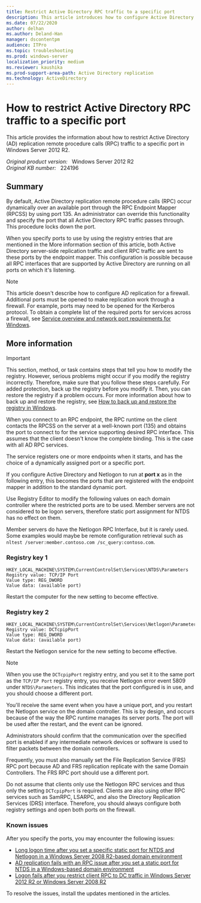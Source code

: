 ```yaml
---
title: Restrict Active Directory RPC traffic to a specific port
description: This article introduces how to configure Active Directory replication remote procedure calls traffic to a specific port.
ms.date: 07/22/2020
author: delhan
ms.author: Deland-Han
manager: dscontentpm
audience: ITPro
ms.topic: troubleshooting
ms.prod: windows-server
localization_priority: medium
ms.reviewer: kaushika
ms.prod-support-area-path: Active Directory replication
ms.technology: ActiveDirectory
---
```

# How to restrict Active Directory RPC traffic to a specific port  

This article provides the information about how to restrict Active Directory (AD) replication remote procedure calls (RPC) traffic to a specific port in Windows Server 2012 R2.

_Original product version:_ &nbsp; Windows Server 2012 R2  
_Original KB number:_ &nbsp; 224196

## Summary

By default, Active Directory replication remote procedure calls (RPC) occur dynamically over an available port through the RPC Endpoint Mapper (RPCSS) by using port 135. An administrator can override this functionality and specify the port that all Active Directory RPC traffic passes through. This procedure locks down the port.

When you specify ports to use by using the registry entries that are mentioned in the More information section of this article, both Active Directory server-side replication traffic and client RPC traffic are sent to these ports by the endpoint mapper. This configuration is possible because all RPC interfaces that are supported by Active Directory are running on all ports on which it's listening.

> [!NOTE]
> This article doesn't describe how to configure AD replication for a firewall. Additional ports must be opened to make replication work through a firewall. For example, ports may need to be opened for the Kerberos protocol. To obtain a complete list of the required ports for services across a firewall, see [Service overview and network port requirements for Windows](../networking/service-overview-and-network-port-requirements.md).  

## More information

> [!IMPORTANT]
> This section, method, or task contains steps that tell you how to modify the registry. However, serious problems might occur if you modify the registry incorrectly. Therefore, make sure that you follow these steps carefully. For added protection, back up the registry before you modify it. Then, you can restore the registry if a problem occurs. For more information about how to back up and restore the registry, see [How to back up and restore the registry in Windows](https://support.microsoft.com/help/322756).

When you connect to an RPC endpoint, the RPC runtime on the client contacts the RPCSS on the server at a well-known port (135) and obtains the port to connect to for the service supporting desired RPC interface. This assumes that the client doesn't know the complete binding. This is the case with all AD RPC services.

The service registers one or more endpoints when it starts, and has the choice of a dynamically assigned port or a specific port.

If you configure Active Directory and Netlogon to run at **port x** as in the following entry, this becomes the ports that are registered with the endpoint mapper in addition to the standard dynamic port.

Use Registry Editor to modify the following values on each domain controller where the restricted ports are to be used. Member servers are not considered to be logon servers, therefore static port assignment for NTDS has no effect on them.

Member servers do have the Netlogon RPC Interface, but it is rarely used. Some examples would maybe be remote configuration retrieval such as `nltest /server:member.contoso.com /sc_query:contoso.com`.

### Registry key 1

```console
HKEY_LOCAL_MACHINE\SYSTEM\CurrentControlSet\Services\NTDS\Parameters
Registry value: TCP/IP Port
Value type: REG_DWORD
Value data: (available port)
```

Restart the computer for the new setting to become effective.

### Registry key 2

```console
HKEY_LOCAL_MACHINE\SYSTEM\CurrentControlSet\Services\Netlogon\Parameters
Registry value: DCTcpipPort
Value type: REG_DWORD
Value data: (available port)
```

Restart the Netlogon service for the new setting to become effective.

> [!NOTE]
> When you use the `DCTcpipPort` registry entry, and you set it to the same port as the `TCP/IP Port` registry entry, you receive Netlogon error event 5809 under `NTDS\Parameters`. This indicates that the port configured is in use, and you should choose a different port.

You'll receive the same event when you have a unique port, and you restart the Netlogon service on the domain controller. This is by design, and occurs because of the way the RPC runtime manages its server ports. The port will be used after the restart, and the event can be ignored.

Administrators should confirm that the communication over the specified port is enabled if any intermediate network devices or software is used to filter packets between the domain controllers.

Frequently, you must also manually set the File Replication Service (FRS) RPC port because AD and FRS replication replicate with the same Domain Controllers. The FRS RPC port should use a different port.

Do not assume that clients only use the Netlogon RPC services and thus only the setting `DCTcpipPort` is required. Clients are also using other RPC services such as SamRPC, LSARPC, and also the Directory Replication Services (DRS) interface. Therefore, you should always configure both registry settings and open both ports on the firewall.

### Known issues

After you specify the ports, you may encounter the following issues:

- [Long logon time after you set a specific static port for NTDS and Netlogon in a Windows Server 2008 R2-based domain environment](https://support.microsoft.com/help/2827870)
- [AD replication fails with an RPC issue after you set a static port for NTDS in a Windows-based domain environment](https://support.microsoft.com/help/2912805)
- [Logon fails after you restrict client RPC to DC traffic in Windows Server 2012 R2 or Windows Server 2008 R2](https://support.microsoft.com/help/2987849)

To resolve the issues, install the updates mentioned in the articles.
